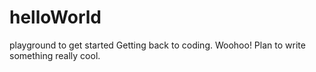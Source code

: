 # helloWorld
playground to get started
Getting back to coding. Woohoo!
Plan to write something really cool.
